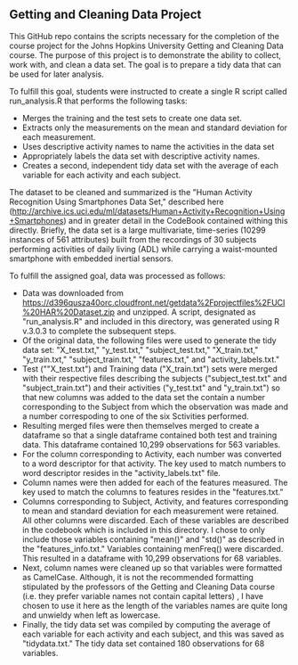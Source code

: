 ## Getting and Cleaning Data Project

This GitHub repo contains the scripts necessary for the completion of the course project for the Johns Hopkins University Getting and Cleaning Data course.  The purpose of this project is to demonstrate the ability to collect, work with, and clean a data set. The goal is to prepare a tidy data that can be used for later analysis.

To fulfill this goal, students were instructed to create a single R script called run_analysis.R that performs the following tasks: 
* Merges the training and the test sets to create one data set.
* Extracts only the measurements on the mean and standard deviation for each measurement. 
* Uses descriptive activity names to name the activities in the data set
* Appropriately labels the data set with descriptive activity names. 
* Creates a second, independent tidy data set with the average of each variable for each activity and each subject.

The dataset to be cleaned and summarized is the "Human Activity Recognition Using Smartphones Data Set," described here (http://archive.ics.uci.edu/ml/datasets/Human+Activity+Recognition+Using+Smartphones) and in greater detail in the CodeBook contained withing this directly.  Briefly, the data set is a large multivariate, time-series (10299 instances of 561 attributes) built from the recordings of 30 subjects performing activities of daily living (ADL) while carrying a waist-mounted smartphone with embedded inertial sensors.

To fulfill the assigned goal, data was processed as follows:

* Data was downloaded from https://d396qusza40orc.cloudfront.net/getdata%2Fprojectfiles%2FUCI%20HAR%20Dataset.zip and unzipped.  A script, designated as "run_analysis.R" and included in this directory, was generated using R v.3.0.3 to complete the subsequent steps.
* Of the original data, the following files were used to generate the tidy data set: "X_test.txt," "y_test.txt," "subject_test.txt," "X_train.txt," "y_train.txt," "subject_train.txt," "features.txt," and "activity_labels.txt."
* Test (""X_test.txt") and Training data ("X_train.txt") sets were merged with their respective files describing the subjects ("subject_test.txt" and "subject_train.txt") and their activities ("y_test.txt" and "y_train.txt") so that new columns was added to the data set the contain a number corresponding to the Subject from which the observation was made and a number correspoding to one of the six Sctivities performed.
* Resulting merged files were then themselves merged to create a dataframe so that a single dataframe contained both test and training data.  This dataframe contained 10,299 observations for 563 variables.
* For the column corresponding to Activity, each number was converted to a word descriptor for that activity.  The key used to match numbers to word descriptor resides in the "activity_labels.txt" file.
* Column names were then added for each of the features measured.  The key used to match the columns to features resides in the "features.txt."
* Columns corresponding to Subject, Activity, and features corresponding to mean and standard deviation for each measurement were retained.  All other columns were discarded. Each of these variables are described in the codebook which is included in this directory.  I chose to only include those variables containing "mean()" and "std()" as described in the "features_info.txt."  Variables containing menFreq() were discarded. This resulted in a dataframe with 10,299 observations for 68 variables.
* Next, column names were cleaned up so that variables were formatted as CamelCase.  Although, it is not the recommended formatting stipulated by the professors of the Getting and Cleaning Data course (i.e. they prefer variable names not contain capital letters) , I have chosen to use it here as the length of the variables names are quite long and unwieldy when left as lowercase.
* Finally, the tidy data set was compiled by computing the average of each variable for each activity and each subject, and this was saved as "tidydata.txt."  The tidy data set contained 180 observations for 68 variables.

